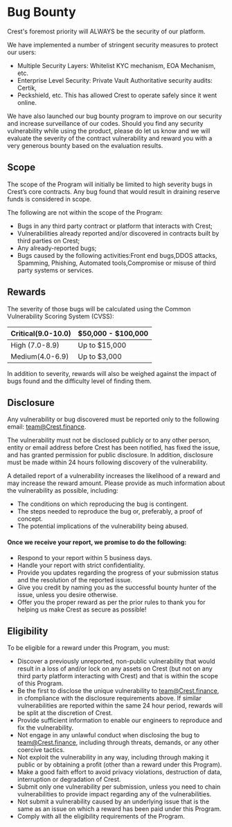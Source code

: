 # Bug Bounty

Crest's foremost priority will ALWAYS be the security of our platform.

We have implemented a number of stringent security measures to protect our users:&#x20;

* Multiple Security Layers: Whitelist KYC mechanism, EOA Mechanism, etc.
* Enterprise Level Security: Private Vault Authoritative security audits: Certik,
* Peckshield, etc. This has allowed Crest to operate safely since it went online.

We have also launched our bug bounty program to improve on our security and increase surveillance of our codes. Should you find any security vulnerability while using the product, please do let us know and we will evaluate the severity of the contract vulnerability and reward you with a very generous bounty based on the evaluation results.

## Scope <a href="#scope" id="scope"></a>

The scope of the Program will initially be limited to high severity bugs in Crest’s core contracts. Any bug found that would result in draining reserve funds is considered in scope.

The following are not within the scope of the Program:

* Bugs in any third party contract or platform that interacts with Crest;
* Vulnerabilities already reported and/or discovered in contracts built by third parties on Crest;&#x20;
* Any already-reported bugs;
* Bugs caused by the following activities:Front end bugs,DDOS attacks, Spamming, Phishing, Automated tools,Compromise or misuse of third party systems or services.

## Rewards <a href="#rewards" id="rewards"></a>

The severity of those bugs will be calculated using the Common Vulnerability Scoring System (CVSS):

| Critical(9.0-10.0) | $50,000 - $100,000 |
| ------------------ | ------------------ |
| High (7.0-8.9)     | Up to $15,000      |
| Medium(4.0-6.9)    | Up to $3,000       |

In addition to severity, rewards will also be weighed against the impact of bugs found and the difficulty level of finding them.

## Disclosure <a href="#disclosure" id="disclosure"></a>

Any vulnerability or bug discovered must be reported only to the following email: team@Crest.finance.

The vulnerability must not be disclosed publicly or to any other person, entity or email address before Crest has been notified, has fixed the issue, and has granted permission for public disclosure. In addition, disclosure must be made within 24 hours following discovery of the vulnerability.

A detailed report of a vulnerability increases the likelihood of a reward and may increase the reward amount. Please provide as much information about the vulnerability as possible, including:

* The conditions on which reproducing the bug is contingent.
* The steps needed to reproduce the bug or, preferably, a proof of concept.
* The potential implications of the vulnerability being abused.

#### Once we receive your report, we promise to do the following: ‌

* Respond to your report within 5 business days.
* Handle your report with strict confidentiality.
* Provide you updates regarding the progress of your submission status and the resolution of the reported issue.
* Give you credit by naming you as the successful bounty hunter of the issue, unless you desire otherwise.
* Offer you the proper reward as per the prior rules to thank you for helping us make Crest as secure as possible!&#x20;

## Eligibility <a href="#eligibility" id="eligibility"></a>

To be eligible for a reward under this Program, you must:

* Discover a previously unreported, non-public vulnerability that would result in a loss of and/or lock on any assets on Crest (but not on any third party platform interacting with Crest) and that is within the scope of this Program.
* Be the first to disclose the unique vulnerability to team@Crest.finance, in cfompliance with the disclosure requirements above. If similar vulnerabilities are reported within the same 24 hour period, rewards will be split at the discretion of Crest.
* Provide sufficient information to enable our engineers to reproduce and fix the vulnerability.
* Not engage in any unlawful conduct when disclosing the bug to team@Crest.finance, including through threats, demands, or any other coercive tactics.
* Not exploit the vulnerability in any way, including through making it public or by obtaining a profit (other than a reward under this Program).
* Make a good faith effort to avoid privacy violations, destruction of data, interruption or degradation of Crest.
* Submit only one vulnerability per submission, unless you need to chain vulnerabilities to provide impact regarding any of the vulnerabilities.
* Not submit a vulnerability caused by an underlying issue that is the same as an issue on which a reward has been paid under this Program.
* Comply with all the eligibility requirements of the Program.
